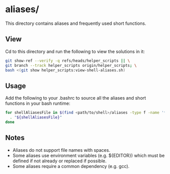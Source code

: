 
# aliases/

This directory contains aliases and frequently used short functions.

## View

Cd to this directory and run the following to view the solutions in it:

```bash
git show-ref --verify -q refs/heads/helper_scripts || \
git branch --track helper_scripts origin/helper_scripts; \
bash <(git show helper_scripts:view-shell-aliases.sh)
```

## Usage

Add the following to your .bashrc to source all the aliases and short functions in your bash runtime:

```bash
for shellAliasesFile in $(find <path/to/shell>/aliases -type f -name '*.aliases*'); do
  . "${shellAliasesFile}"
done
```

## Notes

* Aliases do not support file names with spaces.
* Some aliases use environment variables (e.g. ${EDITOR}) which must be defined if not already or replaced if possible.
* Some aliases require a common dependency (e.g. gcc).


